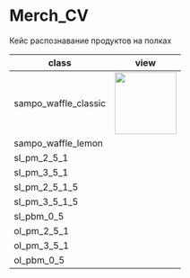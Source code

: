 # Merch_CV
Кейс распознавание продуктов на полках

| class                | view |
|----------------------|------|
| sampo_waffle_classic |<image src="vafles.png" width="110" height="110">|
| sampo_waffle_lemon   |      |
| sl_pm_2_5_1          |      |
| sl_pm_3_5_1          |      |
| sl_pm_2_5_1_5        |      |
| sl_pm_3_5_1_5        |      |
| sl_pbm_0_5           |      |
| ol_pm_2_5_1          |      |
| ol_pm_3_5_1          |      |
| ol_pbm_0_5           |      |
